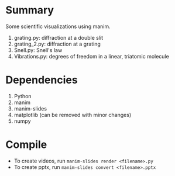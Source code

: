 # Summary

Some scientific visualizations using manim.

1. grating.py: diffraction at a double slit
2. grating_2.py: diffraction at a grating
3. Snell.py: Snell's law
4. Vibrations.py: degrees of freedom in a linear, triatomic molecule

# Dependencies
1. Python
2. manim
3. manim-slides
4. matplotlib (can be removed with minor changes)
5. numpy

# Compile

- To create videos, run `manim-slides render <filename>.py`
- To create pptx, run `manim-slides convert <filename>.pptx`

